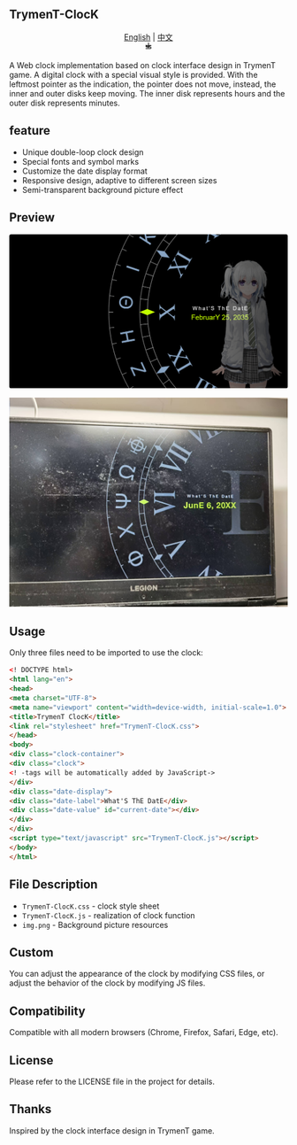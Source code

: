 ## TrymenT-ClocK

<div align="center"> <a href="README.md">English</a> | <a href="README_zh.md">中文</a> <br/> <svg xmlns="http://www.w3.org/2000/svg" width="16" height="16" viewBox="0 0 24 24" fill="none" stroke="currentColor" stroke-width="2" stroke-linecap="round" stroke-linejoin="round"> <path d="M5 8l6 6 6-6"/> <path d="M12 2v12"/> <path d="M5 17h12a2 2 0 0 0 0-4H7a2 2 0 0 1 0-4h12"/> </svg> </div>

A Web clock implementation based on clock interface design in TrymenT game. A digital clock with a special visual style is provided.
With the leftmost pointer as the indication, the pointer does not move, instead, the inner and outer disks keep moving. The inner disk represents hours and the outer disk represents minutes.

## feature
- Unique double-loop clock design
- Special fonts and symbol marks
- Customize the date display format
- Responsive design, adaptive to different screen sizes
- Semi-transparent background picture effect

## Preview
![running picture tryment-clock](https://github.com/tokisaki-galaxy/tryment-clock/blob/master/readme/result.png)

![in-game pictures](https://github.com/tokisaki-galaxy/tryment-clock/blob/master/readme/ins.jpg)


## Usage
Only three files need to be imported to use the clock:
```html
<! DOCTYPE html>
<html lang="en">
<head>
<meta charset="UTF-8">
<meta name="viewport" content="width=device-width, initial-scale=1.0">
<title>TrymenT ClocK</title>
<link rel="stylesheet" href="TrymenT-ClocK.css">
</head>
<body>
<div class="clock-container">
<div class="clock">
<! -tags will be automatically added by JavaScript->
</div>
<div class="date-display">
<div class="date-label">What'S ThE DatE</div>
<div class="date-value" id="current-date"></div>
</div>
</div>
<script type="text/javascript" src="TrymenT-ClocK.js"></script>
</body>
</html>
```

## File Description
- `TrymenT-ClocK.css` - clock style sheet
- `TrymenT-ClocK.js` - realization of clock function
- `img.png` - Background picture resources

## Custom
You can adjust the appearance of the clock by modifying CSS files, or adjust the behavior of the clock by modifying JS files.

## Compatibility
Compatible with all modern browsers (Chrome, Firefox, Safari, Edge, etc).

## License
Please refer to the LICENSE file in the project for details.

## Thanks
Inspired by the clock interface design in TrymenT game.